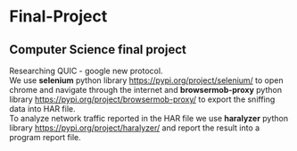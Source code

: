 # Final-Project
## Computer Science final project

Researching QUIC - google new protocol.<br />
We use **selenium** python library https://pypi.org/project/selenium/ to open chrome and navigate through the internet and **browsermob-proxy** python library https://pypi.org/project/browsermob-proxy/ to export the sniffing data into HAR file.<br />
To analyze network traffic reported in the HAR file we use **haralyzer** python library https://pypi.org/project/haralyzer/ and report the result into a program report file.
